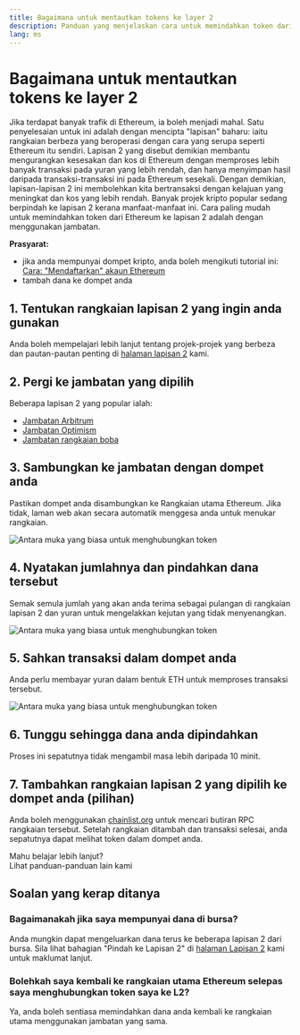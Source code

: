 ```yaml
---
title: Bagaimana untuk mentautkan tokens ke layer 2
description: Panduan yang menjelaskan cara untuk memindahkan token dari Ethereum ke lapisan 2 menggunakan jambatan.
lang: ms
---
```


# Bagaimana untuk mentautkan tokens ke layer 2

Jika terdapat banyak trafik di Ethereum, ia boleh menjadi mahal. Satu penyelesaian untuk ini adalah dengan mencipta "lapisan" baharu: iaitu rangkaian berbeza yang beroperasi dengan cara yang serupa seperti Ethereum itu sendiri. Lapisan 2 yang disebut demikian membantu mengurangkan kesesakan dan kos di Ethereum dengan memproses lebih banyak transaksi pada yuran yang lebih rendah, dan hanya menyimpan hasil daripada transaksi-transaksi ini pada Ethereum sesekali. Dengan demikian, lapisan-lapisan 2 ini membolehkan kita bertransaksi dengan kelajuan yang meningkat dan kos yang lebih rendah. Banyak projek kripto popular sedang berpindah ke lapisan 2 kerana manfaat-manfaat ini. Cara paling mudah untuk memindahkan token dari Ethereum ke lapisan 2 adalah dengan menggunakan jambatan.

**Prasyarat:**

- jika anda mempunyai dompet kripto, anda boleh mengikuti tutorial ini: [Cara: "Mendaftarkan" akaun Ethereum](/guides/how-to-register-an-ethereum-account/)
- tambah dana ke dompet anda

## 1. Tentukan rangkaian lapisan 2 yang ingin anda gunakan

Anda boleh mempelajari lebih lanjut tentang projek-projek yang berbeza dan pautan-pautan penting di [halaman lapisan 2](/layer-2/) kami.

## 2. Pergi ke jambatan yang dipilih

Beberapa lapisan 2 yang popular ialah:

- [Jambatan Arbitrum](https://bridge.arbitrum.io/?l2ChainId=42161)
- [Jambatan Optimism](https://app.optimism.io/bridge/deposit)
- [Jambatan rangkaian boba](https://gateway.boba.network/)

## 3. Sambungkan ke jambatan dengan dompet anda

Pastikan dompet anda disambungkan ke Rangkaian utama Ethereum. Jika tidak, laman web akan secara automatik menggesa anda untuk menukar rangkaian.

![Antara muka yang biasa untuk menghubungkan token](./bridge1.png)

## 4. Nyatakan jumlahnya dan pindahkan dana tersebut

Semak semula jumlah yang akan anda terima sebagai pulangan di rangkaian lapisan 2 dan yuran untuk mengelakkan kejutan yang tidak menyenangkan.

![Antara muka yang biasa untuk menghubungkan token](./bridge2.png)

## 5. Sahkan transaksi dalam dompet anda

Anda perlu membayar yuran dalam bentuk ETH untuk memproses transaksi tersebut.

![Antara muka yang biasa untuk menghubungkan token](./bridge3.png)

## 6. Tunggu sehingga dana anda dipindahkan

Proses ini sepatutnya tidak mengambil masa lebih daripada 10 minit.

## 7. Tambahkan rangkaian lapisan 2 yang dipilih ke dompet anda (pilihan)

Anda boleh menggunakan [chainlist.org](http://chainlist.org) untuk mencari butiran RPC rangkaian tersebut. Setelah rangkaian ditambah dan transaksi selesai, anda sepatutnya dapat melihat token dalam dompet anda.
<br />

<Alert className="justify-between">
  <AlertEmoji text=":eyes:" />
  <div>Mahu belajar lebih lanjut?</div>
  <ButtonLink href="/guides/">
    Lihat panduan-panduan lain kami
  </ButtonLink>
</Alert>

## Soalan yang kerap ditanya

### Bagaimanakah jika saya mempunyai dana di bursa?

Anda mungkin dapat mengeluarkan dana terus ke beberapa lapisan 2 dari bursa. Sila lihat bahagian "Pindah ke Lapisan 2" di [halaman Lapisan 2](/layer-2/) kami untuk maklumat lanjut.

### Bolehkah saya kembali ke rangkaian utama Ethereum selepas saya menghubungkan token saya ke L2?

Ya, anda boleh sentiasa memindahkan dana anda kembali ke rangkaian utama menggunakan jambatan yang sama.

